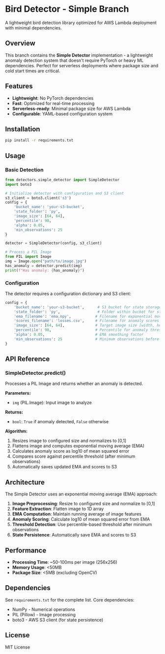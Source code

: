 # Bird Detector - Simple Branch

A lightweight bird detection library optimized for AWS Lambda deployment with minimal dependencies.

## Overview

This branch contains the **Simple Detector** implementation - a lightweight anomaly detection system that doesn't require PyTorch or heavy ML dependencies. Perfect for serverless deployments where package size and cold start times are critical.

## Features

- **Lightweight**: No PyTorch dependencies
- **Fast**: Optimized for real-time processing
- **Serverless-ready**: Minimal package size for AWS Lambda
- **Configurable**: YAML-based configuration system

## Installation

```bash
pip install -r requirements.txt
```

## Usage

### Basic Detection

```python
from detectors.simple_detector import SimpleDetector
import boto3

# Initialize detector with configuration and S3 client
s3_client = boto3.client('s3')
config = {
    'bucket_name': 'your-s3-bucket',
    'state_folder': 'py',
    'image_size': [64, 64],
    'percentile': 98,
    'alpha': 0.05,
    'min_observations': 25
}

detector = SimpleDetector(config, s3_client)

# Process a PIL Image
from PIL import Image
img = Image.open("path/to/image.jpg")
has_anomaly = detector.predict(img)
print(f"Has anomaly: {has_anomaly}")
```

### Configuration

The detector requires a configuration dictionary and S3 client:

```python
config = {
    'bucket_name': 'your-s3-bucket',      # S3 bucket for state storage
    'state_folder': 'py',                 # Folder within bucket for state files
    'ema_filename': 'ema.npy',           # Filename for exponential moving average
    'scores_filename': 'losses.csv',     # Filename for anomaly scores
    'image_size': [64, 64],              # Target image size [width, height]
    'percentile': 98,                    # Percentile for anomaly threshold
    'alpha': 0.05,                       # EMA smoothing factor
    'min_observations': 25               # Minimum observations before detection
}
```

## API Reference

### SimpleDetector.predict()

Processes a PIL Image and returns whether an anomaly is detected.

**Parameters:**
- `img` (PIL.Image): Input image to analyze

**Returns:**
- `bool`: `True` if anomaly detected, `False` otherwise

**Algorithm:**
1. Resizes image to configured size and normalizes to [0,1]
2. Flattens image and computes exponential moving average (EMA)
3. Calculates anomaly score as log10 of mean squared error
4. Compares score against percentile threshold (after minimum observations)
5. Automatically saves updated EMA and scores to S3

## Architecture

The Simple Detector uses an exponential moving average (EMA) approach:

1. **Image Preprocessing**: Resize to configured size and normalize to [0,1]
2. **Feature Extraction**: Flatten image to 1D array
3. **EMA Computation**: Maintain running average of image features
4. **Anomaly Scoring**: Calculate log10 of mean squared error from EMA
5. **Threshold Detection**: Use percentile-based threshold after minimum observations
6. **State Persistence**: Automatically save EMA and scores to S3

## Performance

- **Processing Time**: ~50-100ms per image (256x256)
- **Memory Usage**: <50MB
- **Package Size**: <5MB (excluding OpenCV)

## Dependencies

See `requirements.txt` for the complete list. Core dependencies:
- NumPy - Numerical operations
- PIL (Pillow) - Image processing
- boto3 - AWS S3 client (for state persistence)

## License

MIT License 